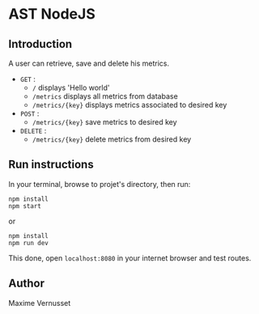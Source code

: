# AST NodeJS

## Introduction
A user can retrieve, save and delete his metrics.
* ``GET`` :
    - ``/`` displays 'Hello world'
    - ``/metrics`` displays all metrics from database
    - ``/metrics/{key}`` displays metrics associated to desired key
* ``POST`` :
    - ``/metrics/{key}`` save metrics to desired key
* ``DELETE`` :
    - ``/metrics/{key}`` delete metrics from desired key


## Run instructions
In your terminal, browse to projet's directory, then run:
```
npm install
npm start
```
or
```
npm install
npm run dev
```
This done, open ``localhost:8080`` in your internet browser and test routes.


## Author
Maxime Vernusset



